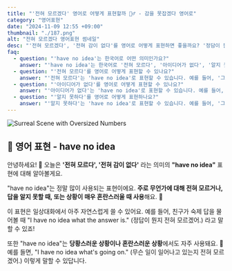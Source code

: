 ```yaml
---
title: "'전혀 모르겠다' 영어로 어떻게 표현할까 🤷‍♂️ - 감을 못잡겠다 영어로"
category: "영어표현"
date: "2024-11-09 12:55 +09:00"
thumbnail: "./187.png"
alt: "전혀 모르겠다 영어표현 썸네일"
desc: "'전혀 모르겠다', '전혀 감이 없다'를 영어로 어떻게 표현하면 좋을까요? '정담이 뭔지 전혀 모르겠어', '무슨일이 일어나는지 감을 못잡겠어' 등을 영어로 표현하는 법을 배워봅시다. 다양한 예문을 통해서 연습하고 본인의 표현으로 만들어 보세요."
faq:
  - question: "'have no idea'는 한국어로 어떤 의미인가요?"
    answer: "'have no idea'는 한국어로 '전혀 모르다', '아이디어가 없다', '알지 못하다' 등으로 번역될 수 있습니다. 어떤 것에 대해 전혀 지식이나 정보가 없음을 나타낼 때 사용합니다."
  - question: "'전혀 모르다'를 영어로 어떻게 표현할 수 있나요?"
    answer: "'전혀 모르다'는 'have no idea'로 표현할 수 있습니다. 예를 들어, '그가 어디에 있는지 전혀 몰라'는 'I have no idea where he is'로 말할 수 있습니다."
  - question: "'아이디어가 없다'를 영어로 어떻게 표현할 수 있나요?"
    answer: "'아이디어가 없다'는 'have no idea'로 표현할 수 있습니다. 예를 들어, '어떤 영화를 봐야 할지 아이디어가 없어'는 'I have no idea what movie to watch'로 말할 수 있습니다."
  - question: "'알지 못하다'를 영어로 어떻게 표현하나요?"
    answer: "'알지 못하다'는 'have no idea'로 표현할 수 있습니다. 예를 들어, '그 문제의 해결책을 알지 못해'는 'I have no idea how to solve that problem'으로 표현할 수 있습니다."
---
```


![Surreal Scene with Oversized Numbers](./187-1.jpeg)

## 🌟 영어 표현 - have no idea

안녕하세요! 👋 오늘은 **'전혀 모르다', '전혀 감이 없다'** 라는 의미의 **"have no idea"** 표현에 대해 알아볼게요.

"have no idea"는 정말 많이 사용되는 표현이에요. **주로 무언가에 대해 전혀 모르거나, 답을 알지 못할 때, 또는 상황이 매우 혼란스러울 때 사용**해요. 🤔

이 표현은 일상대화에서 아주 자연스럽게 쓸 수 있어요. 예를 들어, 친구가 숙제 답을 물어볼 때 "I have no idea what the answer is." (정답이 뭔지 전혀 모르겠어.) 라고 말할 수 있죠!

또한 "have no idea"는 **당황스러운 상황이나 혼란스러운 상황**에서도 자주 사용돼요. 🫤 예를 들면, "I have no idea what's going on." (무슨 일이 일어나고 있는지 전혀 모르겠어.) 이렇게 말할 수 있답니다.

<ins class="adsbygoogle"
     style="display:block"
     data-ad-client="ca-pub-1465612013356152"
     data-ad-slot="2106896038"
     data-ad-format="auto"
     data-full-width-responsive="true"></ins>

<script>
     (adsbygoogle = window.adsbygoogle || []).push({});

## 📖 예문

"이 문제 어떻게 푸는지 알아?"

"Do you know how to solve this problem?"

"전혀 모르겠어."

"I have no idea."

자, 이제 "have no idea"를 활용한 예문들을 소리 내어 연습해볼까요? 🎯

## 💬 연습해보기

<details>
<summary>그녀가 무슨 말을 하는지 하나도 모르겠어. 너무 빨리 말하잖아.</summary>
<span>I have no idea what she's talking about. She's speaking way too fast.</span>
</details>

<details>
<summary>네가 올 줄은 꿈에도 몰랐어!</summary>
<span>I had no idea you were coming!</span>
</details>

<details>
<summary>휴대폰이 자꾸 꺼지는데 왜 그런지 모르겠네. 새로 사야 할 것 같아.</summary>
<span>I have no idea why my phone <a href="/blog/in-english/291.keep-ing/">keeps crashing</a>. Maybe I should get a new one.</span>
</details>

<details>
<summary>내가 어떻게 그 시험에 통과했는지 도저히 모르겠어.</summary>
<span>I have no idea how I <a href="/blog/in-english/175.manage-to/">managed to</a> pass that test.</span>
</details>

<details>
<summary>올해 크리스마스에 엄마한테 뭘 선물해야할지 모르겠어.</summary>
<span>I've got no idea what to get Mom for Christmas this year.</span>
</details>

<details>
<summary>처음 코딩 시작했을 때는 이게 내 직업이 될 줄은 상상도 못했어.</summary>
<span>When I first started coding, I had no idea it would become my career.</span>
</details>

<details>
<summary>영화 마지막에 무슨 일이 일어났는지 하나도 모르겠어.</summary>
<span>I have literally no idea what happened at the end of that movie.</span>
</details>

<details>
<summary>A: 경기장 가는 길 아세요? B: 전혀 모르는데, 구글 지도로 한번 찾아볼게요.</summary>
<span>A: Do you know how to get to the stadium? B: No idea, let me check Google Maps.</span>
</details>

<details>
<summary>요즘 쟤가 왜 이상하게 행동하는지 모르겠어. 뭔가 문제가 있나 봐.</summary>
<span>I've got no idea why he's acting so <a href="/blog/in-english/296.weird/">weird</a> lately. Something must be wrong.</span>
</details>

## 🤝 함께 알아두면 좋은 표현들



### have a clue

'have a clue'은 **"감을 잡다" 또는 "단서를 가지다"** 라는 뜻이에요. 어떤 상황이나 문제에 대해 **어떤 정보를 가지고 있거나 이해하고 있는 상태**를 나타내요. 'have no idea'와는 정반대의 의미로, 무언가를 알고 있다는 것을 강조할 때 사용해요.

- "I have a clue about how we can solve this problem."
- "이 문제를 어떻게 해결할 수 있을지 감이 좀 잡혔어."

### know for sure

'know for sure'는 **"확실히 알다"** 라는 뜻이에요. 어떤 사실이나 정보에 대해 **확신을 가지고 알 때** 사용되며, 'have no idea'와는 반대의 의미를 가집니다. 주로 자신이 알고 있는 정보에 대한 신뢰를 강조할 때 사용해요.

- "I know for sure that she'll get the promotion"
- "그녀가 승진할 거란 걸 확실히 알아"
---

오늘은 **'전혀 모르다'** 를 표현하는 **'have no idea'** 에 대해 배워봤어요. 정말 실용적인 표현이죠? **무언가를 전혀 모를 때나 혼란스러운 상황**에서 이 표현을 사용하면 여러분의 영어가 더욱 자연스러워질 거예요! 😊

다음에 또 유용한 표현으로 찾아올게요. 그때까지 오늘 배운 표현 열심히 연습해보세요! 화이팅! 💪
